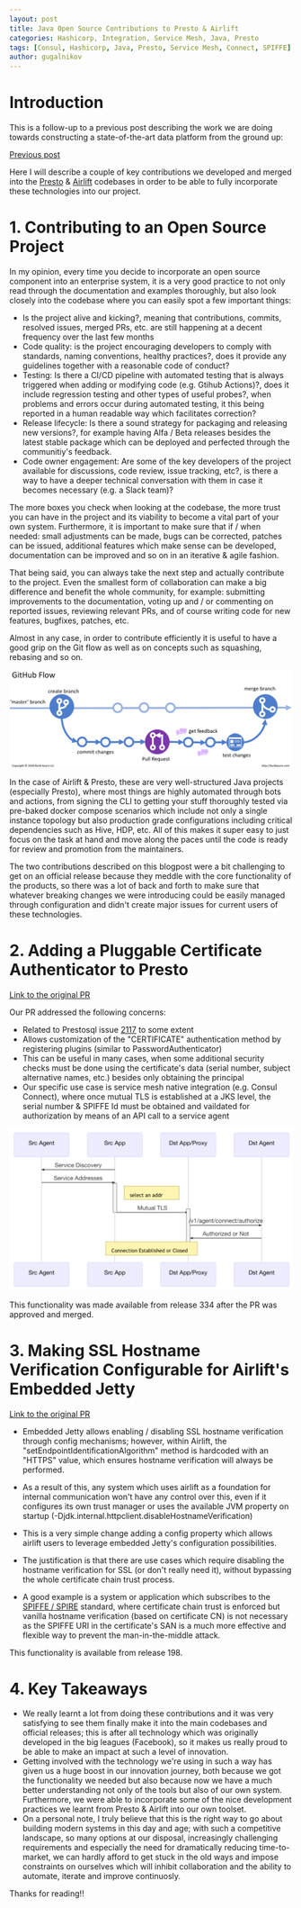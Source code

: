 ```yaml
---
layout: post
title: Java Open Source Contributions to Presto & Airlift
categories: Hashicorp, Integration, Service Mesh, Java, Presto
tags: [Consul, Hashicorp, Java, Presto, Service Mesh, Connect, SPIFFE]
author: gugalnikov
---
```


# Introduction

This is a follow-up to a previous post describing the work we are doing towards constructing a state-of-the-art data platform from the ground up:

[Previous post](https://blog.sysco.no/hashicorp,/integration,/service/mesh/A-Consul-Service-Mesh-Integration-Case-Study-with-Presto)

Here I will describe a couple of key contributions we developed and merged into the [Presto](https://github.com/prestosql/presto) & [Airlift](https://github.com/airlift/airlift) codebases in order to be able to fully incorporate these technologies into our project.

# 1. Contributing to an Open Source Project

In my opinion, every time you decide to incorporate an open source component into an enterprise system, it is a very good practice to not only read through the documentation and examples thoroughly, but also look closely into the codebase where you can easily spot a few important things:

- Is the project alive and kicking?, meaning that contributions, commits, resolved issues, merged PRs, etc. are still happening at a decent frequency over the last few months
- Code quality: is the project encouraging developers to comply with standards, naming conventions, healthy practices?, does it provide any guidelines together with a reasonable code of conduct?
- Testing: Is there a CI/CD pipeline with automated testing that is always triggered when adding or modifying code (e.g. Gtihub Actions)?, does it include regression testing and other types of useful probes?, when problems and errors occur during automated testing, it this being reported in a human readable way which facilitates correction?
- Release lifecycle: Is there a sound strategy for packaging and releasing new versions?, for example having Alfa / Beta releases besides the latest stable package which can be deployed and perfected through the communitiy's feedback.
- Code owner engagement: Are some of the key developers of the project available for discussions, code review, issue tracking, etc?, is there a way to have a deeper technical conversation with them in case it becomes necessary (e.g. a Slack team)?

The more boxes you check when looking at the codebase, the more trust you can have in the project and its viability to become a vital part of your own system. Furthermore, it is important to make sure that if / when needed: small adjustments can be made, bugs can be corrected, patches can be issued, additional features which make sense can be developed, documentation can be improved and so on in an iterative & agile fashion.

That being said, you can always take the next step and actually contribute to the project. Even the smallest form of collaboration can make a big difference and benefit the whole community, for example: submitting improvements to the documentation, voting up and / or commenting on reported issues, reviewing relevant PRs, and of course writing code for new features, bugfixes, patches, etc.

Almost in any case, in order to contribute efficiently it is useful to have a good grip on the Git flow as well as on concepts such as squashing, rebasing and so on.

![](/images/2020-09-28-Presto-Airlift/GitHub-Flow.png)

In the case of Airlift & Presto, these are very well-structured Java projects (especially Presto), where most things are highly automated through bots and actions, from signing the CLI to getting your stuff thoroughly tested via pre-baked docker compose scenarios which include not only a single instance topology but also production grade configurations including critical dependencies such as Hive, HDP, etc. All of this makes it super easy to just focus on the task at hand and move along the paces until the code is ready for review and promotion from the maintainers.

The two contributions described on this blogpost were a bit challenging to get on an official release because they meddle with the core functionality of the products, so there was a lot of back and forth to make sure that whatever breaking changes we were introducing could be easily managed through configuration and didn't create major issues for current users of these technologies. 

# 2. Adding a Pluggable Certificate Authenticator to Presto

[Link to the original PR](https://github.com/prestosql/presto/pull/3804)

Our PR addressed the following concerns:

- Related to Prestosql issue [2117](https://github.com/prestosql/presto/issues/2117) to some extent
- Allows customization of the "CERTIFICATE" authentication method by registering plugins (similar to PasswordAuthenticator)
- This can be useful in many cases, when some additional security checks must be done using the certificate's data (serial number, subject alternative names, etc.) besides only obtaining the principal
- Our specific use case is service mesh native integration (e.g. Consul Connect), where once mutual TLS is established at a JKS level, the serial number & SPIFFE Id must be obtained and vaildated for authorization by means of an API call to a service agent

![](/images/2020-09-28-Presto-Airlift/mutualtls.png)

This functionality was made available from release 334 after the PR was approved and merged. 

# 3. Making SSL Hostname Verification Configurable for Airlift's Embedded Jetty

[Link to the original PR](https://github.com/airlift/airlift/pull/858)

- Embedded Jetty allows enabling / disabling SSL hostname verification through config mechanisms; however, within Airlift, the "setEndpointIdentificationAlgorithm" method is hardcoded with an "HTTPS" value, which ensures hostname verification will always be performed. 

- As a result of this, any system which uses airlift as a foundation for internal communication won't have any control over this, even if it configures its own trust manager or uses the available JVM property on startup (-Djdk.internal.httpclient.disableHostnameVerification)

- This is a very simple change adding a config property which allows airlift users to leverage embedded Jetty's configuration possibilities.

- The justification is that there are use cases which require disabling the hostname verification for SSL (or don't really need it), without bypassing the whole certificate chain trust process. 

- A good example is a system or application which subscribes to the [SPIFFE / SPIRE](https://spiffe.io/) standard, where certificate chain trust is enforced but vanilla hostname verification (based on certificate CN) is not necessary as the SPIFFE URI in the certificate's SAN is a much more effective and flexible way to prevent the man-in-the-middle attack.

This functionality is available from release 198. 

# 4. Key Takeaways

- We really learnt a lot from doing these contributions and it was very satisfying to see them finally make it into the main codebases and official releases; this is after all technology which was originally developed in the big leagues (Facebook), so it makes us really proud to be able to make an impact at such a level of innovation.
- Getting involved with the technology we're using in such a way has given us a huge boost in our innovation journey, both because we got the functionality we needed but also because now we have a much better understanding not only of the tools but also of our own system. Furthermore, we were able to incorporate some of the nice development practices we learnt from Presto & Airlift into our own toolset.
- On a personal note, I truly believe that this is the right way to go about building modern systems in this day and age; with such a competitive landscape, so many options at our disposal, increasingly challenging requirements and especially the need for dramatically reducing time-to-market, we can hardly afford to get stuck in the old ways and impose constraints on ourselves which will inhibit collaboration and the ability to automate, iterate and improve continuosly.

Thanks for reading!!
